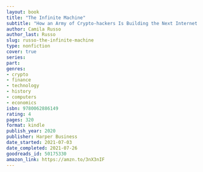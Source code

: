 ```yaml
---
layout: book
title: "The Infinite Machine"
subtitle: "How an Army of Crypto-hackers Is Building the Next Internet with Ethereum"
author: Camila Russo
author_last: Russo
slug: russo-the-infinite-machine
type: nonfiction
cover: true
series: 
part: 
genres:
- crypto
- finance
- technology
- history
- computers
- economics
isbn: 9780062886149
rating: 4
pages: 320
format: kindle
publish_year: 2020
publisher: Harper Business
date_started: 2021-07-03
date_completed: 2021-07-26
goodreads_id: 50175330
amazon_link: https://amzn.to/3nX3nIF
---
```

